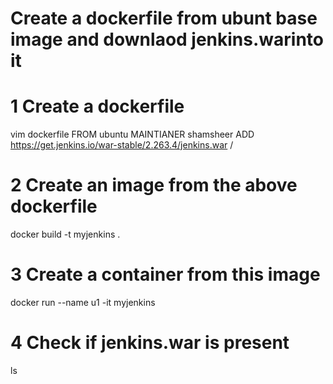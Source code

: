 # Create a dockerfile from ubunt base image and downlaod jenkins.warinto it

# 1 Create a dockerfile
  vim dockerfile
  FROM ubuntu
  MAINTIANER shamsheer
  ADD https://get.jenkins.io/war-stable/2.263.4/jenkins.war  /

# 2 Create an image from the above dockerfile
  docker build -t myjenkins .

# 3 Create a container from this image
  docker run --name u1 -it myjenkins
 
# 4 Check if jenkins.war is present
  ls
